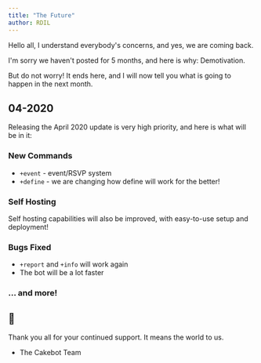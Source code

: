 ```yaml
---
title: "The Future"
author: RDIL
---
```


Hello all,
I understand everybody's concerns, and yes, we are coming back.

I'm sorry we haven't posted for 5 months, and here is why:
Demotivation.

But do not worry! It ends here, and I will now tell you what is going to happen in the next month.

## 04-2020

Releasing the April 2020 update is very high priority, and here is what will be in it:

### New Commands

- `+event` - event/RSVP system
- `+define` - we are changing how define will work for the better!

### Self Hosting

Self hosting capabilities will also be improved, with easy-to-use setup and deployment!

### Bugs Fixed

- `+report` and `+info` will work again
- The bot will be a lot faster

### ... and more!

## :tada:

Thank you all for your continued support. It means the world to us.

- The Cakebot Team
